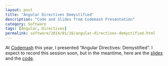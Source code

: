 ```yaml
---
layout: post
title: "Angular Directives Demystified"
description: "Code and Slides from Codemash Presentation"
category: Software
tags: [Angular, Directives]
permalink: software/2014/01/16/angular-directives-demystified.html
---
```


At [Codemash](http://codemash.org) this year, I presented “Angular Directives: Demystified”. I expect to record this session soon, but in the meantime, here are the [slides](http://directivesdemystified.herokuapp.com/#/slides/0) and the [code](https://github.com/BrianGenisio/directives).